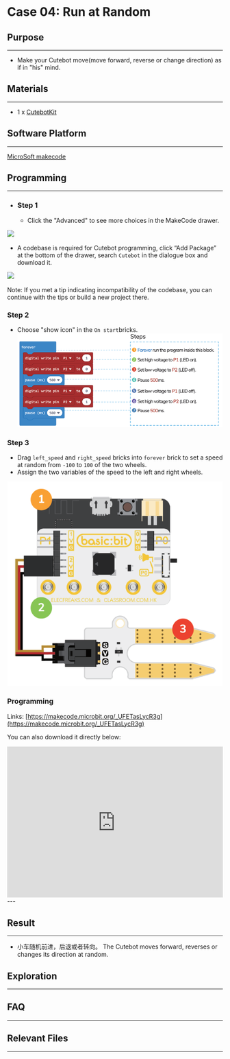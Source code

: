 # Case 04: Run at Random

## Purpose
---
- Make your Cutebot move(move forward, reverse or change direction) as if in "his" mind. 

## Materials 
---
- 1 x [CutebotKit](https://www.elecfreaks.com/store/cute-bot.html)

## Software Platform 
---
[MicroSoft makecode](https://makecode.microbit.org/#)

## Programming
---
- ### Step 1

  - Click the "Advanced" to see more choices in the MakeCode drawer.

![](./images/cutebot-pk-1.png)

- A codebase is required for Cutebot programming, click “Add Package” at the bottom of the drawer, search `Cutebot` in the dialogue box and download it.

![](./images/cutebot-pk-11.png)

Note: If you met a tip indicating incompatibility of the codebase, you can continue with the tips or build a new project there.

### Step 2

- Choose "show icon" in the `On start`bricks.
![](./images/case_01_02.png)

### Step 3

- Drag `left_speed` and `right_speed` bricks into `forever` brick to set a speed at random from `-100` to `100` of the two wheels.
- Assign the two variables of the speed to the left and right wheels.

![](./images/case_04_01.png)


### Programming

Links: [https://makecode.microbit.org/_UFETasLycR3g](https://makecode.microbit.org/_UFETasLycR3g)

You can also download it directly below:

<div style="position:relative;height:0;padding-bottom:70%;overflow:hidden;">
<iframe style="position:absolute;top:0;left:0;width:100%;height:100%;" src="https://makecode.microbit.org/#pub:https://makecode.microbit.org/_UFETasLycR3g" frameborder="0" sandbox="allow-popups allow-forms allow-scripts allow-same-origin">
</iframe>
</div>  
---

## Result
---
- 小车随机前进，后退或者转向。 The Cutebot moves forward, reverses or changes its direction at random.

## Exploration
---

## FAQ

------

## Relevant Files

---